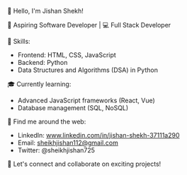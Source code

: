 👋 Hello, I'm Jishan Shekh!

🚀 Aspiring Software Developer | 💻 Full Stack Developer

🌟 Skills:
- Frontend: HTML, CSS, JavaScript
- Backend: Python 
- Data Structures and Algorithms (DSA) in Python

🎓 Currently learning:
- Advanced JavaScript frameworks (React, Vue)
- Database management (SQL, NoSQL)

🔗 Find me around the web:
- LinkedIn: www.linkedin.com/in/jishan-shekh-37111a290
- Email: sheikhjishan112@gmail.com 
- Twitter: @sheikhjishan725

💬 Let's connect and collaborate on exciting projects!
